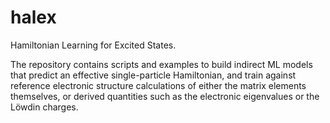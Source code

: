 
# halex

Hamiltonian Learning for Excited States.

The repository contains scripts and examples to build indirect ML models that predict an effective single-particle Hamiltonian, and train against reference electronic structure calculations of either the matrix elements themselves, or derived quantities such as the electronic eigenvalues or the Löwdin charges. 
